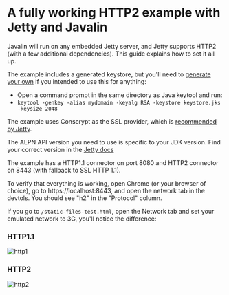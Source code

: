 # A fully working HTTP2 example with Jetty and Javalin

Javalin will run on any embedded Jetty server, and Jetty supports HTTP2 (with a few additional dependencies). This guide explains how to set it all up.

The example includes a generated keystore, but you'll need to [generate your own](https://support.globalsign.com/customer/en/portal/articles/2121490-java-keytool---create-keystore) if you intended to use this for anything: 

* Open a command prompt in the same directory as Java keytool and run:
* `keytool -genkey -alias mydomain -keyalg RSA -keystore keystore.jks -keysize 2048`
    
The example uses Conscrypt as the SSL provider, which is [recommended by Jetty](https://webtide.com/conscrypting-native-ssl-for-jetty/).

The ALPN API version you need to use is specific to your JDK version. Find your correct version in the [Jetty docs](https://www.eclipse.org/jetty/documentation/9.4.x/alpn-chapter.html#alpn-versions)

The example has a HTTP1.1 connector on port 8080 and HTTP2 connector on 8443 (with fallback to SSL HTTP 1.1).

To verify that everything is working, open Chrome (or your browser of choice), go to https://localhost:8443, and open the network tab in the devtols. You should see "h2" in the "Protocol" column.

If you go to `/static-files-test.html`, open the Network tab and set your emulated network to 3G, you'll notice the difference:

### HTTP1.1 
![http1](https://github.com/tipsy/javalin-http2-example/blob/master/readme/http1.PNG)

### HTTP2
![http2](https://github.com/tipsy/javalin-http2-example/blob/master/readme/http2.PNG)
